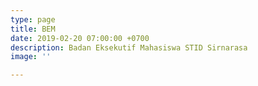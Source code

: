 ```yaml
---
type: page
title: BEM
date: 2019-02-20 07:00:00 +0700
description: Badan Eksekutif Mahasiswa STID Sirnarasa
image: ''

---
```


